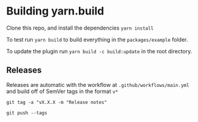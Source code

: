 # Building yarn.build

Clone this repo, and install the dependencies `yarn install`

To test run `yarn build` to build everything in the `packages/example` folder.

To update the plugin run `yarn build -c build:update` in the root directory.

## Releases

Releases are automatic with the workflow at `.github/workflows/main.yml`
and build off of SemVer tags in the format `v*`

`git tag -a "vX.X.X -m "Release notes"`

`git push --tags`
